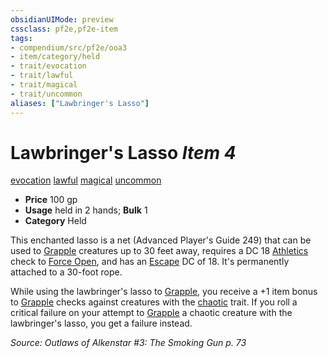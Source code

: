 ```yaml
---
obsidianUIMode: preview
cssclass: pf2e,pf2e-item
tags:
- compendium/src/pf2e/ooa3
- item/category/held
- trait/evocation
- trait/lawful
- trait/magical
- trait/uncommon
aliases: ["Lawbringer's Lasso"]
---
```

# Lawbringer's Lasso *Item 4*  
[evocation](/rules/traits/evocation.md)  [lawful](/rules/traits/lawful.md)  [magical](/rules/traits/magical.md)  [uncommon](/rules/traits/uncommon.md)  

- **Price** 100 gp
- **Usage** held in 2 hands; **Bulk** 1
- **Category** Held

This enchanted lasso is a net (Advanced Player's Guide 249) that can be used to [Grapple](/rules/actions/grapple.md) creatures up to 30 feet away, requires a DC 18 [Athletics](/compendium/skills.md#Athletics) check to [Force Open](/rules/actions/force-open.md), and has an [Escape](/rules/actions/escape.md) DC of 18. It's permanently attached to a 30-foot rope.

While using the lawbringer's lasso to [Grapple](/rules/actions/grapple.md), you receive a +1 item bonus to [Grapple](/rules/actions/grapple.md) checks against creatures with the [chaotic](/rules/traits/chaotic.md) trait. If you roll a critical failure on your attempt to [Grapple](/rules/actions/grapple.md) a chaotic creature with the lawbringer's lasso, you get a failure instead.

*Source: Outlaws of Alkenstar #3: The Smoking Gun p. 73*
